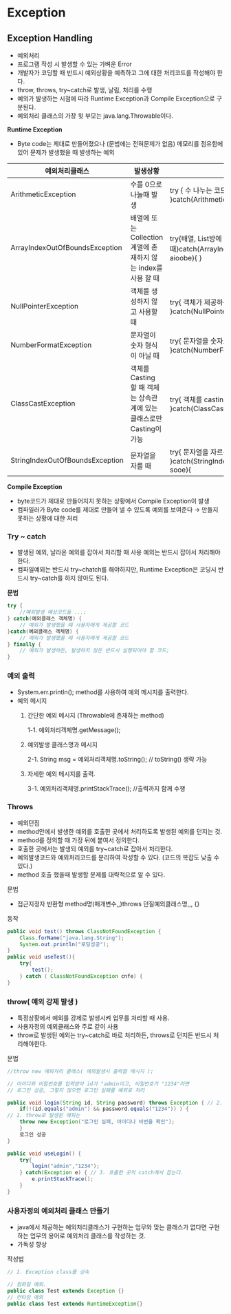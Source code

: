 # Exception

## Exception Handling

- 예외처리
- 프로그램 작성 시 발생할 수 있는 가벼운 Error
- 개발자가 코딩할 때 반드시 예외상황을 예측하고 그에 대한 처리코드를 작성해야 한다.
- throw, throws, try~catch로 발생, 날림, 처리를 수행
- 예외가 발생하는 시점에 따라 Runtime Exception과 Compile Exception으로 구분된다.
- 예외처리 클래스의 가장 윗 부모는 java.lang.Throwable이다.

**Runtime Exception**

- Byte code는 제대로 만들어졌으나 (문법에는 전혀문제가 없음) 메모리를 점유함에 있어 문제가 발생했을 때 발생하는 예외

| 예외처리클래스                  | 발생상황                                                              | 사용 예                                                                         |
| ------------------------------- | --------------------------------------------------------------------- | ------------------------------------------------------------------------------- |
| ArithmeticException             | 수를 0으로 나눌때 발생                                                | try { 수 나누는 코드 }catch(ArithmeticException ae){ }                          |
| ArrayIndexOutOfBoundsException  | 배열에 또는 Collection계열에 존재하지 않는 index를 사용 할 때         | try{배열, List방에 값을 넣을 때}catch(ArrayIndexOutOfBoundsException aioobe){ } |
| NullPointerException            | 객체를 생성하지 않고 사용할 때                                        | try{ 객체가 제공하는 method를 호출할 때 }catch(NullPointerException npe){ }     |
| NumberFormatException           | 문자열이 숫자 형식이 아닐 때                                          | try{ 문자열을 숫자로 변환하는 일 }catch(NumberFormatException nfe){ }           |
| ClassCastException              | 객체를 Casting 할 때 객체는 상속관계에 있는 클래스로만 Casting이 가능 | try{ 객체를 casting하는 일 }catch(ClassCastException cce){                      |
| StringIndexOutOfBoundsException | 문자열을 자를 때                                                      | try{ 문자열을 자르는 일 }catch(StringIndexOutOfBoundsException sooe){           |

**Compile Exception**

- byte코드가 제대로 만들어지지 못하는 상황에서 Compile Exception이 발생
- 컴파일러가 Byte code를 제대로 만들어 낼 수 있도록 예외를 보여준다 → 만들지 못하는 상황에 대한 처리

### Try ~ catch

- 발생된 예외, 날라온 예외를 잡아서 처리할 때 사용 예외는 반드시 잡아서 처리해야한다.
- 컴파일예외는 반드시 try~chatch를 해야하지만, Runtime Exception은 코딩시 반드시 try~catch를 하지 않아도 된다.

**문법**

```java
try {
	//예외발생 예상코드들 ...;
} catch(예외클래스 객체명) {
	// 예외가 발생했을 때 사용자에게 제공할 코드
}catch(예외클래스 객체명) {
	// 예외가 발생했을 때 사용자에게 제공할 코드
} finally {
	// 예외가 발생하든, 발생하지 않든 반드시 실행되어야 할 코드;
}
```

### 예외 출력

- System.err.println(); method를 사용하여 예외 메시지를 출력한다.
- 예외 메시지
  1. 간단한 예외 메시지 (Throwable에 존재하는 method)

     1-1. 예외처리객체명.getMessage();

  2. 예외발생 클래스명과 메시지

     2-1. String msg = 예외처리객체명.toString(); // toString() 생략 가능

  3. 자세한 예외 메시지를 출력.

     3-1. 예외처리객체명.printStackTrace(); //출력까지 함께 수행

### Throws

- 예외던짐
- method안에서 발생한 예외를 호출한 곳에서 처리하도록 발생된 예외를 던지는 것.
- method를 정의할 때 가장 뒤에 붙여서 정의한다.
- 호출한 곳에서는 발생되 예외를 try~catch로 잡아서 처리한다.
- 예외발생코드와 예외처리코드를 분리하여 작성할 수 있다. (코드의 복잡도 낮출 수 있다.)
- method 호출 했을때 발생할 문제를 대략적으로 알 수 있다.

문법

- 접근지정자 반환형 method명(매개변수,,)throws 던질예외클래스명,,, {}

동작

```java
public void test() throws ClassNotFoundException {
	Class.forName("java.lang.String");
	System.out.println("로딩성공");
}
public void useTest(){
	try{
		test();
	} catch ( ClassNotFoundException cnfe) {
}
```

### throw( 예외 강제 발생 )

- 특정상황에서 예외를 강제로 발생시켜 업무를 처리할 때 사용.
- 사용자정의 예외클래스와 주로 같이 사용
- throw로 발생된 예외는 try~catch로 바로 처리하든, throws로 던지든 반드시 처리해야한다.

문법

```java
//throw new 예외처리 클래스( 예외발생시 출력할 메시지 );

// 아이디와 비밀번호를 입력받아 id가 "admin이고, 비밀번호가 "1234"라면
// 로그인 성공, 그렇지 않으면 로그인 실패를 예외로 처리

public void login(String id, String password) throws Exception { // 2. throws에 의해 던져지고
	if(!(id.equals("admin") && password.equals("1234")) ) {
// 1. throw로 발생된 예외는
	throw new Exception("로그인 실패, 아이디나 비번을 확인");
	}
	로그인 성공
}

public void useLogin() {
	try{
		login("admin","1234");
	} catch(Exception e) { // 3. 호출한 곳의 catch에서 잡는다.
		e.printStackTrace();
	}
}
```

### 사용자정의 예외처리 클래스 만들기

- java에서 제공하는 예외처리클래스가 구현하는 업무와 맞는 클래스가 없다면 구현하는 업무의 용어로 예외처리 클래스를 작성하는 것.
- 가독성 향상

작성법

```java
// 1. Exception class를 상속

// 컴파일 예외.
public class Test extends Exception {}
// 런타임 예외
public class Test extends RuntimeException{}
```
